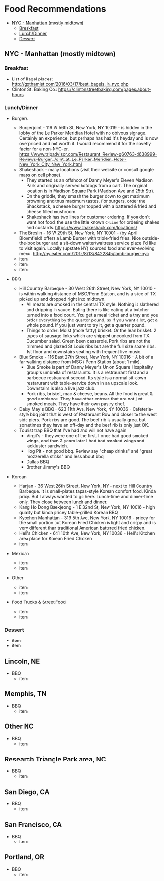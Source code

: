 # Food Recommendations
* [NYC - Manhattan (mostly midtown)](#nyc---manhattan-mostly-midtown)
  * [Breakfast](#breakfast)
  * [Lunch/Dinner](#lunchdinner)
  * [Dessert](#dessert)

## NYC - Manhattan (mostly midtown)

### Breakfast
+ List of Bagel places: http://gothamist.com/2016/03/17/best_bagels_in_nyc.php
+ Clinton St. Baking Co.:  https://clintonstreetbaking.com/pages/about-hours

### Lunch/Dinner
+ Burgers
  - Burgerjoint -  119 W 56th St, New York, NY 10019 - is hidden in the lobby of the Le Parker Meridian Hotel with no obivous signage. Certainly an experience, but perhaps has had it's heyday and is now overpriced and not worth it. I would recommend it for the novetly factor for a non-NYC-er. https://www.tripadvisor.com/Restaurant_Review-g60763-d638999-Reviews-Burger_Joint_at_Le_Parker_Meridien_Hotel-New_York_City_New_York.html
  - Shakeshack - many locations (visit their website or consult google maps on cell phone).
    - They started as an offshoot of Danny Meyer's Eleven Madison Park and originally served hotdogs from a cart. The original location is in Madison Square Park (Madison Ave and 25th Str).
    - On the griddle, they smash the burger down to get maximum browning and thus maximum tastes. For burgers, order the Shackstack, a cheese burger topped with a battered & fried and cheese filled mushroom.
    - Shakeshack has two lines for customer ordering. If you don't want hot food, the use the little known `C-Line` for ordering shakes and custards. https://www.shakeshack.com/locations/
  - The Breslin - 16 W 29th St, New York, NY 10001 - (by April Bloomfield) offers a Lamb Burger with triple-fried fries. Nice outside-the-box burger and a sit-down waiter/waitress service place I'd like to visit again. Locally (upstate NY) sourced food and ever-evolving menu. http://ny.eater.com/2015/8/13/8422845/lamb-burger-nyc
  - item
  - item
  - item
  
+ BBQ
  - Hill Country Barbeque - 30 West 26th Street, New York, NY 10010 - is within walking distance of MSG/Penn Station, and is a slice of TX picked up and dropped right into midtown.
    - All meats are smoked in the central TX style. Nothing is slathered and dripping in sauce. Eating there is like eating at a butcher turned into a food court. You get a meal ticket and a tray and you order everything by the quarter pound, so if you want a lot, get a whole pound. If you just want to try it, get a quarter pound.
    - Things to order: Moist (more fatty) brisket. Or the lean brisket. 2 types of sausage links which are shipped uncooked from TX. Cucumber salad. Green been casserole. Pork ribs are not the trimmed and glazed St Louis ribs but are the full size spare ribs. 1st floor and downstairs seating with frequent live music.
  - Blue Smoke - 116 East 27th Street, New York, NY 10016 - A bit of a far walking distance from MSG / Penn Station (about 1 mile).
    - Blue Smoke is part of Danny Meyer's Union Square Hospitality group's umbrella of restaraunts. It is a restraurant first and a barbecue restraurant second. Its style is a normal sit-down restarurant with table-service down in an upscale look. Downstairs is also a live jazz club.
    - Pork ribs, brisket, mac & cheese, beans. All the food is great & good  ambiance. They have other entrees that are not just smoked meats. They have their own pastry chef. 
  - Daisy May's BBQ - 623 11th Ave, New York, NY 10036 - Cafeteria-style bbq joint that is west of Restaruant Row and closer to the west side piers. Pork ribs are good. The beef rib is usually great but sometimes they have an off-day and the beef rib is only just OK.
  - Tourist trap BBQ that I've had and will not have again
    - Virgil's - they were one of the first. I once had good smoked wings, and then 3 years later I had bad smoked wings and lackluster sandwich.
    - Hog Pit - not good bbq. Review say "cheap drinks" and "great mozzerella sticks" and less about bbq
    - Dallas BBQ
    - Brother Jimmy's BBQ
+ Korean
  - Hanjan - 36 West 26th Street, New York, NY - next to Hill Country Barbeque. It is small-plates tapas-style Korean comfort food. Kinda pricy. But I always wanted to go here. Lunch-time and dinner-time only. They close between lunch and dinner.
  - Kang Ho Dong Baekjeong - 1 E 32nd St, New York, NY 10016 - high quality but kinda pricey table-grilled Korean BBQ
  - Kyochon Manhattan - 319 5th Ave, New York, NY 10016 - pricey for the small portion but Korean Fried Chicken is light and crispy and is very different than traditional American battered fried chicken.
  - Hell's Chicken - 641 10th Ave, New York, NY 10036 - Hell's Kitchen area place for Korean Fried Chicken
  - item

+ Mexican
  - item
  - item

+ Other
  - item
  - item

+ Food Trucks & Street Food
  - item
  - item

### Dessert
  - item
  - item

## Lincoln, NE
+ BBQ
  - item

## Memphis, TN
+ BBQ
  - item

## Other NC
+ BBQ
  - item

## Research Triangle Park area, NC
+ BBQ
  - item

## San Diego, CA
+ BBQ
  - item

## San Francisco, CA
+ BBQ
  - item

## Portland, OR
+ BBQ
  - item
